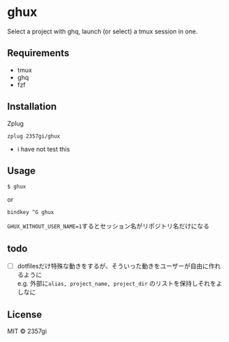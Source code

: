 # ghux

Select a project with ghq, launch (or select) a tmux session in one.

## Requirements
- tmux
- ghq
- fzf

## Installation
Zplug

```zsh:.zshrc
zplug 2357gi/ghux
```
* i have not test this

## Usage
```
$ ghux
```

or

```zsh:.zshrc
bindkey ^G ghux
```

`GHUX_WITHOUT_USER_NAME=1`するとセッション名がリポジトリ名だけになる

## todo
- [ ] dotfilesだけ特殊な動きをするが、そういった動きをユーザーが自由に作れるように\
e.g. 外部に`alias, project_name, project_dir` のリストを保持しそれをよしなに


## License
MIT :copyright: 2357gi
